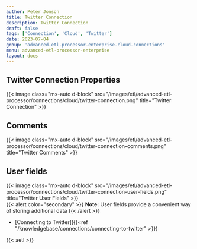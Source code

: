 ```yaml
---
author: Peter Jonson
title: Twitter Connection
description: Twitter Connection
draft: false
tags: ['Connection', 'Cloud', 'Twitter']
date: 2023-07-04
group: 'advanced-etl-processor-enterprise-cloud-connections'
menu: advanced-etl-processor-enterprise
layout: docs
---
```


## Twitter Connection Properties

{{< image class="mx-auto d-block" src="/images/etl/advanced-etl-processor/connections/cloud/twitter-connection.png" title="Twitter Connection" >}}

## Comments

{{< image class="mx-auto d-block"  src="/images/etl/advanced-etl-processor/connections/cloud/twitter-connection-comments.png" title="Twitter Comments" >}}

## User fields

{{< image class="mx-auto d-block"  src="/images/etl/advanced-etl-processor/connections/cloud/twitter-connection-user-fields.png" title="Twitter User Fields" >}}
\
{{< alert color="secondary" >}}
**Note:** User fields provide a convenient way of storing additional data
{{< /alert >}}

- [Connecting to Twitter]({{<ref "/knowledgebase/connections/connecting-to-twitter" >}})

{{< aetl >}}
